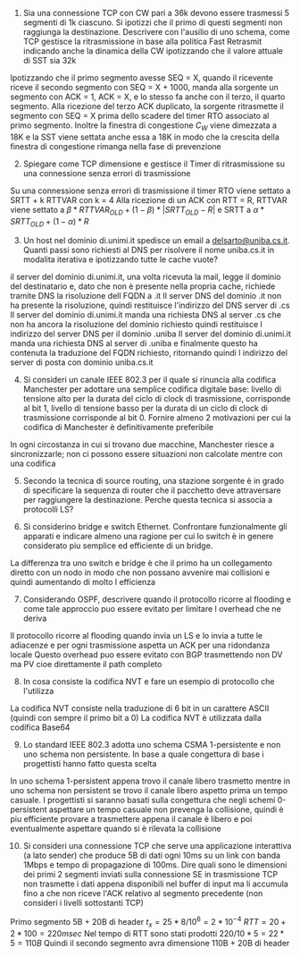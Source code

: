 1. Sia una connessione TCP con CW pari a 36k devono essere trasmessi 5 segmenti di 1k ciascuno. Si ipotizzi che il primo di questi segmenti non raggiunga la destinazione. Descrivere con l'ausilio di uno schema, come TCP gestisce la ritrasmissione in base alla politica Fast Retrasmit indicando anche la dinamica della CW ipotizzando che il valore attuale di SST sia 32k

Ipotizzando che il primo segmento avesse SEQ = X, quando il ricevente riceve il secondo segmento con SEQ = X + 1000, manda alla sorgente un segmento con ACK = 1, ACK = X, e lo stesso fa anche con il terzo, il quarto segmento.
Alla ricezione del terzo ACK duplicato, la sorgente ritrasmette il segmento con SEQ = X prima dello scadere del timer RTO associato al primo segmento.
Inoltre la finestra di congestione $C_W$ viene dimezzata a 18K e la SST viene settata anche essa a 18K in modo che la crescita della finestra di congestione rimanga nella fase di prevenzione

2. Spiegare come TCP dimensione e gestisce il Timer di ritrasmissione su una connessione senza errori di trasmissione

Su una connessione senza errori di trasmissione il timer RTO viene settato a SRTT + k RTTVAR con k = 4
Alla ricezione di un ACK con RTT = R, RTTVAR viene settato a $\beta * RTTVAR_{OLD} + (1-\beta) * |SRTT_{OLD}-R|$ e SRTT a $\alpha*SRTT_{OLD} + (1-\alpha)*R$

3. Un host nel dominio di.unimi.it spedisce un email a delsarto@uniba.cs.it. Quanti passi sono richiesti al DNS per risolvere il nome uniba.cs.it in modalita iterativa e ipotizzando tutte le cache vuote?

il server del dominio di.unimi.it, una volta ricevuta la mail, legge il dominio del destinatario e, dato che non è presente nella propria cache, richiede tramite DNS la risoluzione dell FQDN a .it
Il server DNS del dominio .it non ha presente la risoluzione, quindi restituisce l'indirizzo del DNS server di .cs
Il server del dominio di.unimi.it manda una richiesta DNS al server .cs che non ha ancora la risoluzione del dominio richiesto quindi restituisce l indirizzo del server DNS per il dominio .uniba
Il server del dominio di.unimi.it manda una richiesta DNS al server di .uniba e finalmente questo ha contenuta la traduzione del FQDN richiesto, ritornando quindi l indirizzo del server di posta con dominio uniba.cs.it

4. Si consideri un canale IEEE 802.3 per il quale si rinuncia alla codifica Manchester per adottare una semplice codifica digitale base: livello di tensione alto per la durata del ciclo di clock di trasmissione, corrisponde al bit 1, livello di tensione basso per la durata di un ciclo di clock di trasmissione corrisponde al bit 0. Fornire almeno 2 motivazioni per cui la codifica di Manchester è definitivamente preferibile

In ogni circostanza in cui si trovano due macchine, Manchester riesce a sincronizzarle; non ci possono essere situazioni non calcolate mentre con una codifica 

5. Secondo la tecnica di source routing, una stazione sorgente è in grado di specificare la sequenza di router che il pacchetto deve attraversare per raggiungere la destinazione. Perche questa tecnica si associa a protocolli LS?



6. Si considerino bridge e switch Ethernet. Confrontare funzionalmente gli apparati e indicare almeno una ragione per cui lo switch è in genere considerato piu semplice ed efficiente di un bridge.

La differenza tra uno switch e bridge è che il primo ha un collegamento diretto con un nodo in modo che non possano avvenire mai collisioni e quindi aumentando di molto l efficienza

7. Considerando OSPF, descrivere quando il protocollo ricorre al flooding e come tale approccio puo essere evitato per limitare l overhead che ne deriva

Il protocollo ricorre al flooding quando invia un LS e lo invia a tutte le adiacenze e per ogni trasmissione aspetta un ACK per una ridondanza locale
Questo overhead puo essere evitato con BGP trasmettendo non DV ma PV cioe direttamente il path completo

8. In cosa consiste la codifica NVT e fare un esempio di protocollo che l'utilizza

La codifica NVT consiste nella traduzione di 6 bit in un carattere ASCII (quindi con sempre il primo bit a 0)
La codifica NVT è utilizzata dalla codifica Base64

9. Lo standard IEEE 802.3 adotta uno schema CSMA 1-persistente e non uno schema non persistente. In base a quale congettura di base i progettisti hanno fatto questa scelta

In uno schema 1-persistent appena trovo il canale libero trasmetto mentre in uno schema non persistent se trovo il canale libero aspetto prima un tempo casuale.
I progettisti si saranno basati sulla congettura che negli schemi 0-persistent aspettare un tempo casuale non prevenga la collisione, quindi è piu efficiente provare a trasmettere appena il canale è libero e poi eventualmente aspettare quando si è rilevata la collisione

10. Si consideri una connessione TCP che serve una applicazione interattiva (a lato sender) che produce 5B di dati ogni 10ms su un link con banda 1Mbps e tempo di propagazione di 100ms. Dire quali sono le dimensioni dei primi 2 segmenti inviati sulla connessione SE in trasmissione TCP non trasmette i dati appena disponibili nel buffer di input ma li accumula fino a che non riceve l'ACK relativo al segmento precedente (non consideri i livelli sottostanti TCP)

Primo segmento 5B + 20B di header
$t_x = 25*8/10^6 = 2*10^{-4}$
$RTT = 20+2*100 = 220msec$
Nel tempo di RTT sono stati prodotti $220/10 * 5= 22 * 5 = 110B$
Quindi il secondo segmento avra dimensione 110B + 20B  di header